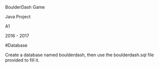 BoulderDash Game 

Java Project

A1

2016 - 2017




#Database

Create a database named boulderdash, then use the boulderdash.sql file provided to fill it.
